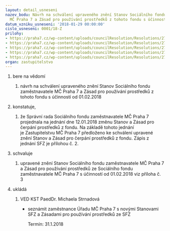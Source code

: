 ```yaml
---
layout: detail_usneseni
nazev_bodu: Návrh na schválení upraveného znění Stanov Sociálního fondu zaměstnavatele
  MČ Praha 7 a Zásad pro používání prostředků z tohoto fondu s účinností od 01.02.2018
datum_vzniku_usneseni: '2018-01-29 00:00:00'
cislo_usneseni: 0001/18-Z
prilohy:
- https://praha7.cz/wp-content/uploads/councilResolution/Resolutions/27266/export/Duvodovazprava_SFZ_stanovyazasady~321065.doc
- https://praha7.cz/wp-content/uploads/councilResolution/Resolutions/27266/export/2018_01_zapisSRSFZ_1201_RS~321064.doc
- https://praha7.cz/wp-content/uploads/councilResolution/Resolutions/27266/export/StanovySFZ_navrhupravy_12012018~321063.doc
- https://praha7.cz/wp-content/uploads/councilResolution/Resolutions/27266/export/usnesenirmc_003618r_4_16012018_stanovyazasady_od01022018~321062.pdf
- https://praha7.cz/wp-content/uploads/councilResolution/Resolutions/27266/export/export~321856.pdf
organ: zastupitelstvo
---
```

<OL class=urzList_view id=urzList>
<LI class=urzClass1><SPAN name="1">bere na vědomí</SPAN> 
<OL class="urzOlClass decimal ">
<LI class=urzClass2 style="TEXT-ALIGN: left"><SPAN>
<P>návrh na schválení upraveného znění Stanov Sociálního fondu zaměstnavatele MČ Praha 7 a Zásad pro používání prostředků z tohoto fondu s účinností od 01.02.2018</P></SPAN></LI></OL></LI>
<LI class=urzClass1><SPAN name="50">konstatuje,</SPAN> 
<OL class="urzOlClass decimal ">
<LI class=urzClass2 style="TEXT-ALIGN: left"><SPAN>
<P>že Správní rada Sociálního fondu zaměstnavatele MČ Praha 7 projednala na jednání dne&nbsp;12.01.2018 změnu Stanov a Zásad pro čerpání prostředků z fondu. Na základě tohoto jednání je&nbsp;Zastupitelstvu MČ Praha 7 předloženo ke schválení upravené znění Stanov a Zásad pro čerpání prostředků z fondu. Zápis z jednání SFZ je přílohou č. 2.</P></SPAN></LI></OL></LI>
<LI class=urzClass1><SPAN name="24">schvaluje</SPAN> 
<OL class="urzOlClass decimal ">
<LI class=urzClass2 style="TEXT-ALIGN: left"><SPAN>
<P>upravené znění Stanov Sociálního fondu zaměstnavatele MČ Praha 7 a Zásad pro používání prostředků ze Sociálního fondu zaměstnavatele MČ Praha 7 s účinností od 01.02.2018 viz příloha č. 3</P></SPAN></LI></OL></LI>
<LI class=urzClass1 id=urzUkoly><SPAN name="1">ukládá</SPAN>
<OL class=urzOlClass>
<LI class=urzClass2><SPAN>
<P>VED KST PaedDr. Michaela Strnadová</P></SPAN>
<UL class=urzUlClass>
<LI class=urzClass3><SPAN>
<P>seznámit zaměstnance Úřadu MČ Praha 7 s novými Stanovami SFZ a Zásadami pro používání prostředků ze SFZ</P></SPAN><SPAN class=urzUkolTermin>Termín:&nbsp;31.1.2018</SPAN></LI></UL></LI></OL></LI></OL>